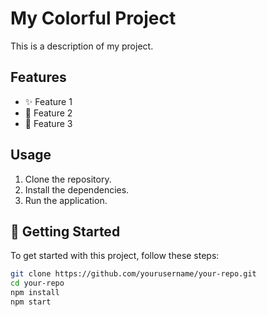 # My Colorful Project

This is a description of my project.

## Features

- :sparkles: Feature 1
- :rainbow: Feature 2
- :art: Feature 3

## Usage

1. Clone the repository.
2. Install the dependencies.
3. Run the application.

## :rocket: Getting Started

To get started with this project, follow these steps:

```bash
git clone https://github.com/yourusername/your-repo.git
cd your-repo
npm install
npm start
